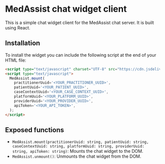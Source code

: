 # MedAssist chat widget client
This is a simple chat widget client for the MedAssist chat server. It is built using React.

## Installation
To install the widget you can include the following script at the end of your HTML file:
```html
<script type="text/javascript" charset="UTF-8" src="https://cdn.jsdelivr.net/gh/ScrabbleScratch/medassist-widget@master/latest_build/medassist.umd.js"></script>
<script type="text/javascript">
  MedAssist.mount(
    practitionerUuid='<YOUR_PRACTITIONER_UUID>',
    patientUuid='<YOUR_PATIENT_UUID>',
    caseContextUuid='<YOUR_CASE_CONTEXT_UUID>',
    platformUuid='<YOUR_PLATFORM_UUID>',
    providerUuid='<YOUR_PROVIDER_UUID>',
    apiToken='<YOUR_API_TOKEN>',
  );
</script>
```

## Exposed functions
- `MedAssist.mount(practitionerUuid: string, patientUuid: string, caseContextUuid: string, platformUuid: string, providerUuid: string, apiToken: string)`: Mounts the chat widget to the DOM.
- `MedAssist.unmount()`: Unmounts the chat widget from the DOM.